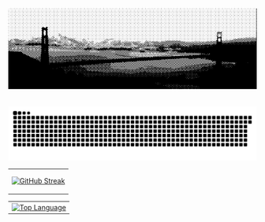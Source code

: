 # <p align="center"><img src="/.assets/banner.jpg"></p>

![Snake animation](https://github.com/LyingOnCables/LyingOnCables/blob/output/github-contribution-grid-snake-dark.svg)

<div align="center">
<table>
<tr>
<td>

[![GitHub Streak](https://streak-stats.demolab.com?user=LyingOnCables&theme=catppuccin-macchiato&hide_border=true&include_all_commits=true&count_private=true)](https://git.io/streak-stats)

</td>
</tr>
</table>
</div>

<div align="center">
<table>
<tr>
<td><a href="#--------"><img height="137px" align="center" alt="Top Language" src="https://github-readme-stats.vercel.app/api/top-langs/?username=LyingOnCables&include_all_commits=true&count_private=true&hide_border=true&hide_title=true&layout=compact&line_height=21&border_radius=5&bg_color=24273a&text_color=cad3f5&icon_color=c6a0f6&title_color=8bd5ca"/></a></td>
</tr>
</table>
</div>
